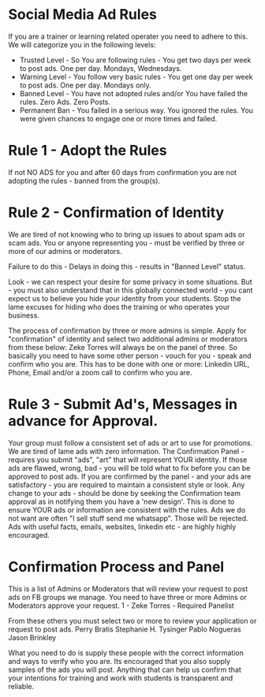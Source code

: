 # Social Media Ad Rules
If you are a trainer or learning related operater you need to adhere to this.
We will categorize you in the following levels:

- Trusted Level - So You are following rules - You get two days per week to post ads. One per day. Mondays, Wednesdays.
- Warning Level - You follow very basic rules - You get one day per week to post ads. One per day. Mondays only.
- Banned Level - You have not adopted rules and/or You have failed the rules. Zero Ads. Zero Posts.
- Permanent Ban - You failed in a serious way. You ignored the rules. You were given chances to engage one or more times and failed.

# Rule 1 - Adopt the Rules
If not NO ADS for you and after 60 days from confirmation you are not adopting the rules - banned from the group(s).

# Rule 2 - Confirmation of Identity
We are tired of not knowing who to bring up issues to about spam ads or scam ads.
You or anyone representing you - must be verified by three or more of our admins or moderators.

Failure to do this - Delays in doing this - results in "Banned Level" status.

Look - we can respect your desire for some privacy in some situations.
But - you must also understand that in this globally connected world - you cant expect us to believe you hide your identity from your students.
Stop the lame excuses for hiding who does the training or who operates your business.

The process of confirmation by three or more admins is simple.
Apply for "confirmation" of identity and select two additional admins or moderators from these below:
Zeke Torres will always be on the panel of three.
So basically you need to have some other person - vouch for you - speak and confirm who you are.
This has to be done with one or more: Linkedin URL, Phone, Email and/or a zoom call to confirm who you are.

# Rule 3 - Submit Ad's, Messages in advance for Approval.
Your group must follow a consistent set of ads or art to use for promotions.
We are tired of lame ads with zero information.
The Confirmation Panel - requires you submit "ads", "art" that will represent YOUR identity.
If those ads are flawed, wrong, bad - you will be told what to fix before you can be approved to post ads.
If you are confirmed by the panel - and your ads are satisfactory - you are required to maintain a consistent style or look.
Any change to your ads - should be done by seeking the Confirmation team approval as in notifying them you have a 'new design'.
This is done to ensure YOUR ads or information are consistent with the rules.
Ads we do not want are often "I sell stuff send me whatsapp". Those will be rejected.
Ads with useful facts, emails, websites, linkedin etc - are highly highly encouraged.

# Confirmation Process and Panel
This is a list of Admins or Moderators that will review your request to post ads on FB groups we manage.
You need to have three or more Admins or Moderators approve your request. 
1 - Zeke Torres - Required Panelist

From these others you must select two or more to review your application or request to post ads.
Perry Bratis
Stephanie H. Tysinger
Pablo Nogueras
Jason Brinkley

What you need to do is supply these people with the correct information and ways to verify who you are.
Its encouraged that you also supply samples of the ads you will post.
Anything that can help us confirm that your intentions for training and work with students is transparent and reliable.


